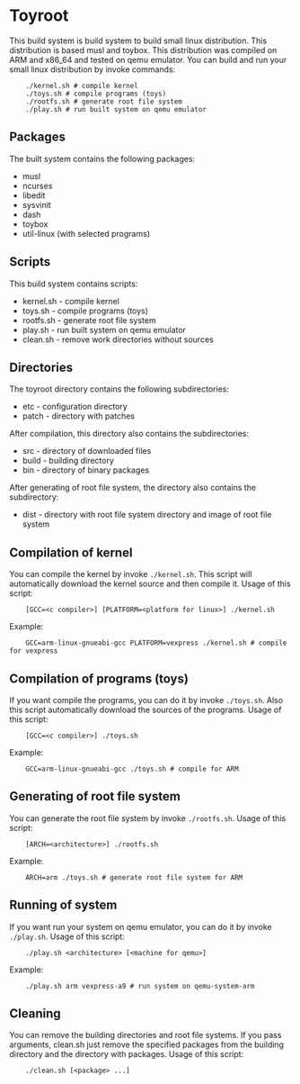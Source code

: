 # Toyroot 

This build system is build system to build small linux distribution. This distribution is based  musl and toybox.
This distribution was compiled on ARM and x86_64 and tested on qemu emulator. You can build and run your small
linux distribution by invoke commands:

        ./kernel.sh # compile kernel
        ./toys.sh # compile programs (toys)
        ./rootfs.sh # generate root file system
        ./play.sh # run built system on qemu emulator

## Packages

The built system contains the following packages:

  * musl
  * ncurses
  * libedit
  * sysvinit
  * dash
  * toybox
  * util-linux (with selected programs)

## Scripts

This build system contains scripts:

  * kernel.sh - compile kernel
  * toys.sh - compile programs (toys)
  * rootfs.sh - generate root file system
  * play.sh - run built system on qemu emulator 
  * clean.sh - remove work directories without sources

## Directories

The toyroot directory contains the following subdirectories:

  * etc - configuration directory
  * patch - directory with patches

After compilation, this directory also contains the subdirectories:

  * src - directory of downloaded files
  * build - building directory
  * bin - directory of binary packages

After generating of root file system, the directory also contains the subdirectory:

  * dist - directory with root file system directory and image of root file system

## Compilation of kernel

You can compile the kernel by invoke `./kernel.sh`. This script will automatically download the kernel source
and then compile it. Usage of this script:
  
        [GCC=<c compiler>] [PLATFORM=<platform for linux>] ./kernel.sh

Example:

        GCC=arm-linux-gnueabi-gcc PLATFORM=vexpress ./kernel.sh # compile for vexpress

## Compilation of programs (toys)
    
If you want compile the programs, you can do it by invoke `./toys.sh`. Also this script automatically download
the sources of the programs. Usage of this script:
    
        [GCC=<c compiler>] ./toys.sh

Example:

        GCC=arm-linux-gnueabi-gcc ./toys.sh # compile for ARM

## Generating of root file system

You can generate the root file system by invoke `./rootfs.sh`. Usage of this script:

        [ARCH=<architecture>] ./rootfs.sh

Example:

        ARCH=arm ./toys.sh # generate root file system for ARM

## Running of system

If you want run your system on qemu emulator, you can do it by invoke `./play.sh`. Usage of this script:

        ./play.sh <architecture> [<machine for qemu>]
    
Example:

        ./play.sh arm vexpress-a9 # run system on qemu-system-arm

## Cleaning 

You can remove the building directories and root file systems. If you pass arguments, clean.sh just remove
the specified packages from the building directory and the directory with packages. Usage of this script:

        ./clean.sh [<package> ...]

